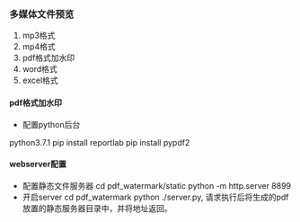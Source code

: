 ### 多媒体文件预览
1. mp3格式
2. mp4格式
3. pdf格式加水印
4. word格式
5. excel格式
#### pdf格式加水印
- 配置python后台

python3.7.1
pip install reportlab 
pip install pypdf2

#### webserver配置
- 配置静态文件服务器  cd pdf_watermark/static python -m http.server 8899
- 开启server cd pdf_watermark python ./server.py, 请求执行后将生成的pdf放置的静态服务器目录中，并将地址返回。